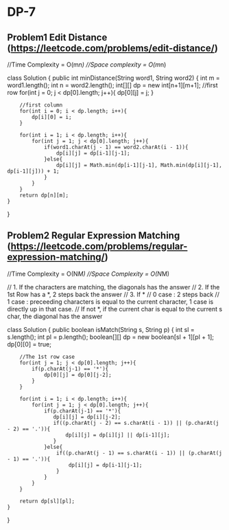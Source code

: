 # DP-7

## Problem1 Edit Distance (https://leetcode.com/problems/edit-distance/)

//Time Complexity = O(m*n)
//Space complexity = O(m*n)

class Solution {
    public int minDistance(String word1, String word2) {
        int m = word1.length(); 
        int n = word2.length(); 
        int[][] dp = new int[n+1][m+1];
        //first row
        for(int j = 0; j < dp[0].length; j++){
            dp[0][j] = j;
        }
        
        //first column
        for(int i = 0; i < dp.length; i++){
            dp[i][0] = i; 
        }
        
        for(int i = 1; i < dp.length; i++){
            for(int j = 1; j < dp[0].length; j++){
                if(word1.charAt(j - 1) == word2.charAt(i - 1)){
                    dp[i][j] = dp[i-1][j-1];
                }else{
                    dp[i][j] = Math.min(dp[i-1][j-1], Math.min(dp[i][j-1], dp[i-1][j])) + 1;
                }
            }
        }
        return dp[n][m]; 
    }
}
## Problem2 Regular Expression Matching (https://leetcode.com/problems/regular-expression-matching/)

//Time Complexity = O(N*M)
//Space Complexity = O(N*M)

// 1. If the characters are matching, the diagonals has the answer
// 2. If the 1st Row has a *, 2 steps back the answer
// 3. If *
// 0 case : 2 steps back
// 1 case : preceeding characters is equal to the current character, 1 case is directly up in that case.
// If not *, if the current char is equal to the current s char, the diagonal has the answer

class Solution {
    public boolean isMatch(String s, String p) {
        int sl = s.length();
        int pl = p.length(); 
        boolean[][] dp = new boolean[sl + 1][pl + 1]; 
        dp[0][0] = true;
        
        //The 1st row case
        for(int j = 1; j < dp[0].length; j++){
            if(p.charAt(j-1) == '*'){
                dp[0][j] = dp[0][j-2]; 
            }
        }
        
        for(int i = 1; i < dp.length; i++){
            for(int j = 1; j < dp[0].length; j++){
                if(p.charAt(j-1) == '*'){
                   dp[i][j] = dp[i][j-2];
                   if((p.charAt(j - 2) == s.charAt(i - 1)) || (p.charAt(j - 2) == '.')){
                       dp[i][j] = dp[i][j] || dp[i-1][j]; 
                   }
                }else{
                    if((p.charAt(j - 1) == s.charAt(i - 1)) || (p.charAt(j - 1) == '.')){
                        dp[i][j] = dp[i-1][j-1]; 
                    }
                }
            }
        }
    
        return dp[sl][pl]; 
    }
}
